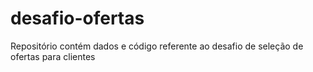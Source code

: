 # desafio-ofertas
Repositório contém dados e código referente ao desafio de seleção de ofertas para clientes
